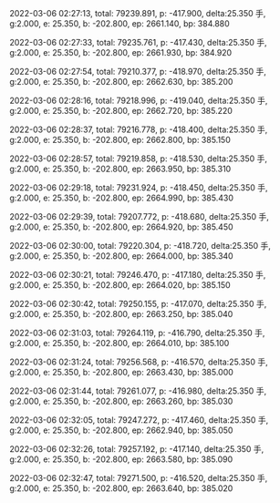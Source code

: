 2022-03-06 02:27:13, total: 79239.891, p: -417.900, delta:25.350 手, g:2.000, e: 25.350, b: -202.800, ep: 2661.140, bp: 384.880

2022-03-06 02:27:33, total: 79235.761, p: -417.430, delta:25.350 手, g:2.000, e: 25.350, b: -202.800, ep: 2661.930, bp: 384.920

2022-03-06 02:27:54, total: 79210.377, p: -418.970, delta:25.350 手, g:2.000, e: 25.350, b: -202.800, ep: 2662.630, bp: 385.200

2022-03-06 02:28:16, total: 79218.996, p: -419.040, delta:25.350 手, g:2.000, e: 25.350, b: -202.800, ep: 2662.720, bp: 385.220

2022-03-06 02:28:37, total: 79216.778, p: -418.400, delta:25.350 手, g:2.000, e: 25.350, b: -202.800, ep: 2662.800, bp: 385.150

2022-03-06 02:28:57, total: 79219.858, p: -418.530, delta:25.350 手, g:2.000, e: 25.350, b: -202.800, ep: 2663.950, bp: 385.310

2022-03-06 02:29:18, total: 79231.924, p: -418.450, delta:25.350 手, g:2.000, e: 25.350, b: -202.800, ep: 2664.990, bp: 385.430

2022-03-06 02:29:39, total: 79207.772, p: -418.680, delta:25.350 手, g:2.000, e: 25.350, b: -202.800, ep: 2664.920, bp: 385.450

2022-03-06 02:30:00, total: 79220.304, p: -418.720, delta:25.350 手, g:2.000, e: 25.350, b: -202.800, ep: 2664.000, bp: 385.340

2022-03-06 02:30:21, total: 79246.470, p: -417.180, delta:25.350 手, g:2.000, e: 25.350, b: -202.800, ep: 2664.020, bp: 385.150

2022-03-06 02:30:42, total: 79250.155, p: -417.070, delta:25.350 手, g:2.000, e: 25.350, b: -202.800, ep: 2663.250, bp: 385.040

2022-03-06 02:31:03, total: 79264.119, p: -416.790, delta:25.350 手, g:2.000, e: 25.350, b: -202.800, ep: 2664.010, bp: 385.100

2022-03-06 02:31:24, total: 79256.568, p: -416.570, delta:25.350 手, g:2.000, e: 25.350, b: -202.800, ep: 2663.430, bp: 385.000

2022-03-06 02:31:44, total: 79261.077, p: -416.980, delta:25.350 手, g:2.000, e: 25.350, b: -202.800, ep: 2663.260, bp: 385.030

2022-03-06 02:32:05, total: 79247.272, p: -417.460, delta:25.350 手, g:2.000, e: 25.350, b: -202.800, ep: 2662.940, bp: 385.050

2022-03-06 02:32:26, total: 79257.192, p: -417.140, delta:25.350 手, g:2.000, e: 25.350, b: -202.800, ep: 2663.580, bp: 385.090

2022-03-06 02:32:47, total: 79271.500, p: -416.520, delta:25.350 手, g:2.000, e: 25.350, b: -202.800, ep: 2663.640, bp: 385.020